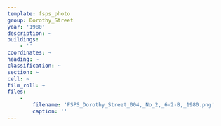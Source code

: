 ```yaml
---
template: fsps_photo
group: Dorothy_Street
year: '1980'
description: ~
buildings:
    - ''
coordinates: ~
heading: ~
classification: ~
section: ~
cell: ~
film_roll: ~
files:
    -
        filename: 'FSPS_Dorothy_Street_004,_No_2,_6-2-B,_1980.png'
        caption: ''
---
```

